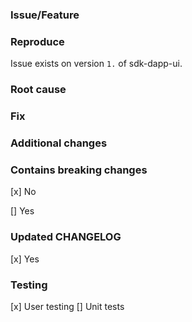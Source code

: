 ### Issue/Feature

### Reproduce
Issue exists on version `1.` of sdk-dapp-ui.

### Root cause

### Fix

### Additional changes

### Contains breaking changes
[x] No

[] Yes

### Updated CHANGELOG
[x] Yes

### Testing
[x] User testing
[] Unit tests
